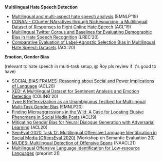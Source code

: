 **Multilingual Hate Speech Detection**
- [Multilingual and multi-aspect hate speech analysis](https://arxiv.org/pdf/1908.11049) (EMNLP'19)
- [CONAN - COunter NArratives through Nichesourcing: a Multilingual Dataset of Responses to Fight Online Hate Speech](https://www.aclweb.org/anthology/P19-1271.pdf) (ACL'19)
- [Multilingual Twitter Corpus and Baselines for Evaluating Demographic Bias in Hate Speech Recognition](https://www.aclweb.org/anthology/2020.lrec-1.180.pdf) (LREC'20)
- [Comparative Evaluation of Label-Agnostic Selection Bias in Multilingual Hate Speech Datasets](https://www.aclweb.org/anthology/2020.emnlp-main.199.pdf) (ACL'20)


**Emotion, Gender Bias**

(relevant to hate speech in multi-task setup, @ Roy pls review if it's good to have)
- [SOCIAL BIAS FRAMES: Reasoning about Social and Power Implications of Language](https://www.aclweb.org/anthology/2020.acl-main.486.pdf) (ACL20)
- [XED: A Multilingual Dataset for Sentiment Analysis and Emotion Detection](https://www.aclweb.org/anthology/2020.coling-main.575.pdf) (COLING'20)
- [Type B Reflexivization as an Unambiguous Testbed for Multilingual Multi-Task Gender Bias](https://www.aclweb.org/anthology/2020.emnlp-main.209.pdf) (EMNLP20)
- [Finding Microaggressions in the Wild: A Case for Locating Elusive Phenomena in Social Media Posts](https://www.aclweb.org/anthology/D19-1176.pdf) (ACL19)
- [Mitigating Gender Bias for Neural Dialogue Generation with Adversarial Learning](https://www.aclweb.org/anthology/2020.emnlp-main.64.pdf) (ACL20)
- [SemEval-2020 Task 12: Multilingual Offensive Language Identification in Social Media (OffensEval 2020)](https://www.aclweb.org/anthology/2020.semeval-1.188.pdf) (Workshop on Semantic Evaluation 20)
- [MUDES: Multilingual Detection of Offensive Spans](https://arxiv.org/pdf/2102.09665.pdf) (NAACL21)
- [Multilingual Offensive Language Identification for Low-resource Languages](https://arxiv.org/pdf/2105.05996.pdf) (preprint 21)
